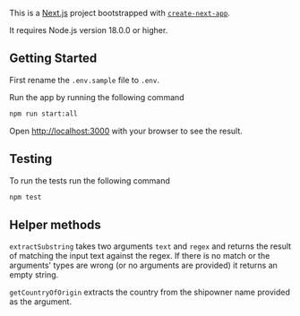 This is a [Next.js](https://nextjs.org/) project bootstrapped with [`create-next-app`](https://github.com/vercel/next.js/tree/canary/packages/create-next-app).

It requires Node.js version 18.0.0 or higher.

## Getting Started

First rename the `.env.sample` file to `.env`.

Run the app by running the following command
```bash
npm run start:all
```

Open [http://localhost:3000](http://localhost:3000) with your browser to see the result.

## Testing

To run the tests run the following command
```bash
npm test
```

## Helper methods

`extractSubstring` takes two arguments `text` and `regex` and returns the result of matching the input text against the regex. If there is no match or the arguments' types are wrong (or no arguments are provided) it returns an empty string.

`getCountryOfOrigin` extracts the country from the shipowner name provided as the argument.